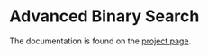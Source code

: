 # Advanced Binary Search

The documentation is found on the [project page](https://java-dojo.github.io/advanced-binary-search).
